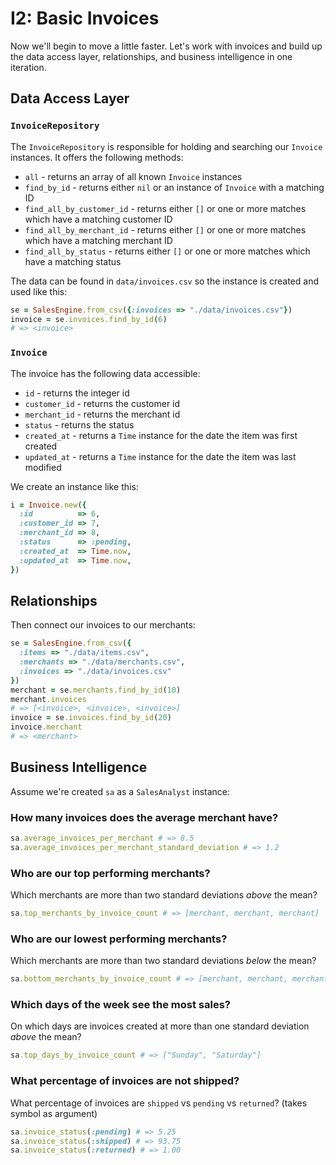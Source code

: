 # I2: Basic Invoices

Now we'll begin to move a little faster. Let's work with invoices and build up the data access layer, relationships, and business intelligence in one iteration.

## Data Access Layer

### `InvoiceRepository`

The `InvoiceRepository` is responsible for holding and searching our `Invoice`
instances. It offers the following methods:

* `all` - returns an array of all known `Invoice` instances
* `find_by_id` - returns either `nil` or an instance of `Invoice` with a matching ID
* `find_all_by_customer_id` - returns either `[]` or one or more matches which have a matching customer ID
* `find_all_by_merchant_id` - returns either `[]` or one or more matches which have a matching merchant ID
* `find_all_by_status` - returns either `[]` or one or more matches which have a matching status

The data can be found in `data/invoices.csv` so the instance is created and used like this:

```ruby
se = SalesEngine.from_csv({:invoices => "./data/invoices.csv"})
invoice = se.invoices.find_by_id(6)
# => <invoice>
```

### `Invoice`

The invoice has the following data accessible:

* `id` - returns the integer id
* `customer_id` - returns the customer id
* `merchant_id` - returns the merchant id
* `status` - returns the status
* `created_at` - returns a `Time` instance for the date the item was first created
* `updated_at` - returns a `Time` instance for the date the item was last modified

We create an instance like this:

```ruby
i = Invoice.new({
  :id          => 6,
  :customer_id => 7,
  :merchant_id => 8,
  :status      => :pending,
  :created_at  => Time.now,
  :updated_at  => Time.now,
})
```

## Relationships

Then connect our invoices to our merchants:

```ruby
se = SalesEngine.from_csv({
  :items => "./data/items.csv",
  :merchants => "./data/merchants.csv",
  :invoices => "./data/invoices.csv"
})
merchant = se.merchants.find_by_id(10)
merchant.invoices
# => [<invoice>, <invoice>, <invoice>]
invoice = se.invoices.find_by_id(20)
invoice.merchant
# => <merchant>
```

## Business Intelligence

Assume we're created `sa` as a `SalesAnalyst` instance:

### How many invoices does the average merchant have?

```ruby
sa.average_invoices_per_merchant # => 8.5
sa.average_invoices_per_merchant_standard_deviation # => 1.2
```

### Who are our top performing merchants?

Which merchants are more than two standard deviations *above* the mean?

```ruby
sa.top_merchants_by_invoice_count # => [merchant, merchant, merchant]
```

### Who are our lowest performing merchants?

Which merchants are more than two standard deviations *below* the mean?

```ruby
sa.bottom_merchants_by_invoice_count # => [merchant, merchant, merchant]
```

### Which days of the week see the most sales?

On which days are invoices created at more than one standard deviation *above* the mean?

```ruby
sa.top_days_by_invoice_count # => ["Sunday", "Saturday"]
```

### What percentage of invoices are not shipped?

What percentage of invoices are `shipped` vs `pending` vs `returned`? (takes symbol as argument)

```ruby
sa.invoice_status(:pending) # => 5.25
sa.invoice_status(:shipped) # => 93.75
sa.invoice_status(:returned) # => 1.00
```
